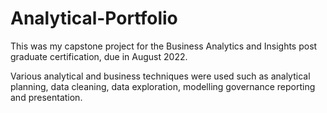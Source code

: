 # Analytical-Portfolio

This was my capstone project for the Business Analytics and Insights post graduate certification, due in August 2022.

Various analytical and business techniques were used such as analytical planning, data cleaning, data exploration, modelling governance reporting and presentation.

